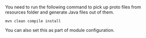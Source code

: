 You need to run the following command to pick up proto files from resources folder and generate Java files out of them.

```mvn clean compile install```

You can also set this as part of module configuration.
